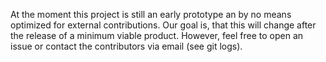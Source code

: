 At the moment this project is still an early prototype an by no means optimized for external contributions. Our goal is, that this will change after the release of a minimum viable product. However, feel free to open an issue or contact the contributors via email (see git logs).
